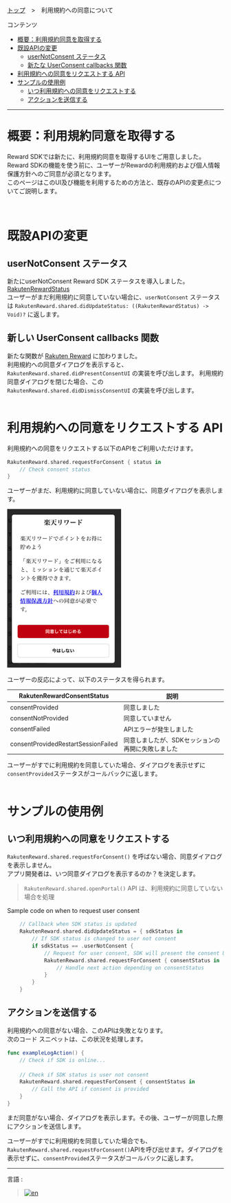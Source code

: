 [トップ](../../README.md#top)　>　利用規約への同意について

コンテンツ
* [概要：利用規約同意を取得する](#概要利用規約同意を取得する)<br>
* [既設APIの変更](#既設apiの変更) <br>
    * [userNotConsent ステータス](#user_not_consent-ステータス) <br>
    * [新たな UserConsent callbacks 関数](#新しい-userconsent-callbacks-関数) <br>
* [利用規約への同意をリクエストする API](#利用規約への同意をリクエストする-api)
* [サンプルの使用例](#サンプルの使用例)
    * [いつ利用規約への同意をリクエストする](#いつ利用規約への同意をリクエストする)
    * [アクションを送信する](#アクションを送信する)

---

# 概要：利用規約同意を取得する
Reward SDKでは新たに、利用規約同意を取得するUIをご用意しました。<br>
Reward SDKの機能を使う前に、ユーザーがRewardの利用規約および個人情報保護方針へのご同意が必須となります。<br>
このページはこのUI及び機能を利用するための方法と、既存のAPIの変更点についてご説明します。<br>
<br><br>

# 既設APIの変更
## userNotConsent ステータス
新たにuserNotConsent Reward SDK ステータスを導入しました。[RakutenRewardStatus](../APIReference/README.md#rakutenrewardstatus) <br>
ユーザーがまだ利用規約に同意していない場合に、`userNotConsent` ステータスは `RakutenReward.shared.didUpdateStatus: ((RakutenRewardStatus) -> Void)?` に返します。<br>


## 新しい UserConsent callbacks 関数
新たな関数が [Rakuten Reward](../APIReference/README.md#rakutenreward) に加わりました。<br>
利用規約への同意ダイアログを表示すると、`RakutenReward.shared.didPresentConsentUI` の実装を呼び出します。
利用規約同意ダイアログを閉じた場合、この `RakutenReward.shared.didDismissConsentUI` の実装を呼び出します。
<br><br>

# 利用規約への同意をリクエストする API
利用規約への同意をリクエストする以下のAPIをご利用いただけます。

```Swift
RakutenReward.shared.requestForConsent { status in
    // Check consent status
}
```
ユーザーがまだ、利用規約に同意していない場合に、同意ダイアログを表示します。

![同意ダイアログ](consent-dialog.png)

ユーザーの反応によって、以下のステータスを得られます。

| RakutenRewardConsentStatus | 説明 |
| --- | --- |
| consentProvided | 同意しました |
| consentNotProvided | 同意していません |
| consentFailed | APIエラーが発生しました |
| consentProvidedRestartSessionFailed | 同意しましたが、SDKセッションの再開に失敗しました |

ユーザーがすでに利用規約を同意していた場合、ダイアログを表示せずに`consentProvided`ステータスがコールバックに返します。
<br><br>

# サンプルの使用例
## いつ利用規約への同意をリクエストする
`RakutenReward.shared.requestForConsent()` を呼ばない場合、同意ダイアログを表示しません。<br>
アプリ開発者は、いつ同意ダイアログを表示するのか？を決定します。

> `RakutenReward.shared.openPortal()` API は、利用規約に同意していない場合を処理<br>

Sample code on when to request user consent
```Swift
    // Callback when SDK status is updated
    RakutenReward.shared.didUpdateStatus = { sdkStatus in
        // If SDK status is changed to user not consent
        if sdkStatus == .userNotConsent {
            // Request for user consent, SDK will present the consent UI
            RakutenReward.shared.requestForConsent { consentStatus in
                // Handle next action depending on consentStatus
            }
        }
    }
```

## アクションを送信する
利用規約への同意がない場合、このAPIは失敗となります。 <br>
次のコード スニペットは、この状況を処理します。

```Swift
func exampleLogAction() {
    // Check if SDK is online...
    
    // Check if SDK status is user not consent
    RakutenReward.shared.requestForConsent { consentStatus in
        // Call the API if consent is provided
    }
}
```

まだ同意がない場合、ダイアログを表示します。その後、ユーザーが同意した際にアクションを送信します。

ユーザーがすでに利用規約を同意していた場合でも、`RakutenReward.shared.requestForConsent()`APIを呼び出せます。ダイアログを表示せずに、`consentProvided`ステータスがコールバックに返します。

---
言語 :
> [![en](../../lang/en.png)](../../consent/README.md)

